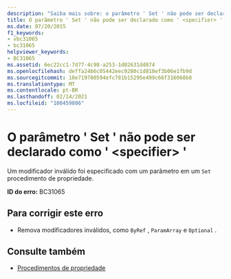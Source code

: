 ```yaml
---
description: "Saiba mais sobre: o parâmetro ' Set ' não pode ser declarado como ' <specifier> '"
title: O parâmetro ' Set ' não pode ser declarado como ' <specifier> '
ms.date: 07/20/2015
f1_keywords:
- vbc31065
- bc31065
helpviewer_keywords:
- BC31065
ms.assetid: 6ec22cc1-7d77-4c98-a253-1d02631dd874
ms.openlocfilehash: deffa2466c05442eec9280c1d810ef3b06e1fb9d
ms.sourcegitcommit: 10e719780594efc781b15295e499c66f316068b8
ms.translationtype: MT
ms.contentlocale: pt-BR
ms.lasthandoff: 02/14/2021
ms.locfileid: "100459806"
---
```

# <a name="set-parameter-cannot-be-declared-specifier"></a>O parâmetro ' Set ' não pode ser declarado como ' \<specifier> '

Um modificador inválido foi especificado com um parâmetro em um `Set` procedimento de propriedade.  
  
 **ID do erro:** BC31065  
  
## <a name="to-correct-this-error"></a>Para corrigir este erro  
  
- Remova modificadores inválidos, como `ByRef` , `ParamArray` e `Optional` .  
  
## <a name="see-also"></a>Consulte também

- [Procedimentos de propriedade](../programming-guide/language-features/procedures/property-procedures.md)

